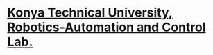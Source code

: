 # [Konya Technical University, Robotics-Automation and Control Lab.](https://raclabblog.wordpress.com/)
